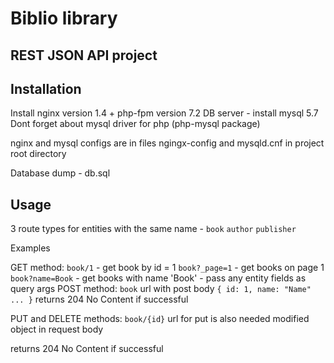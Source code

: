# Biblio library
## REST JSON API project

## Installation

Install nginx version 1.4 + php-fpm version 7.2
DB server - install mysql 5.7
Dont forget about mysql driver for php (php-mysql package)

nginx and mysql configs are in files ngingx-config and mysqld.cnf in project root directory

Database dump - db.sql

## Usage

3 route types for entities with the same name -
`book` `author` `publisher`

Examples

GET method:
`book/1` - get book by id = 1
`book?_page=1` - get books on page 1
`book?name=Book` - get books with name 'Book' - pass any entity fields as query args
POST method:
`book` url with post body
`{ id: 1, name: "Name" ... }`
returns 204 No Content if successful

PUT and DELETE methods:
`book/{id}` url
for put is also needed modified object in request body

returns 204 No Content if successful
